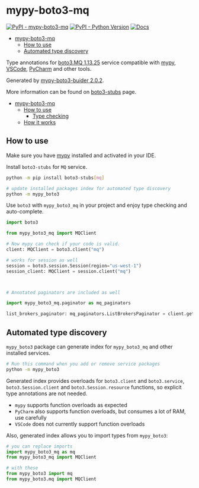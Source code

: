 # mypy-boto3-mq

[![PyPI - mypy-boto3-mq](https://img.shields.io/pypi/v/mypy-boto3-mq.svg?color=blue)](https://pypi.org/project/mypy-boto3-mq)
[![PyPI - Python Version](https://img.shields.io/pypi/pyversions/mypy-boto3-mq.svg?color=blue)](https://pypi.org/project/mypy-boto3-mq)
[![Docs](https://img.shields.io/readthedocs/mypy-boto3-builder.svg?color=blue)](https://mypy-boto3-builder.readthedocs.io/)

- [mypy-boto3-mq](#mypy-boto3-mq)
  - [How to use](#how-to-use)
  - [Automated type discovery](#automated-type-discovery)


Type annotations for
[boto3.MQ 1.13.25](https://boto3.amazonaws.com/v1/documentation/api/1.13.25/reference/services/mq.html#MQ) service
compatible with [mypy](https://github.com/python/mypy), [VSCode](https://code.visualstudio.com/),
[PyCharm](https://www.jetbrains.com/pycharm/) and other tools.

Generated by [mypy-boto3-buider 2.0.2](https://github.com/vemel/mypy_boto3_builder).

More information can be found on [boto3-stubs](https://pypi.org/project/boto3-stubs/) page.

- [mypy-boto3-mq](#mypy-boto3-mq)
  - [How to use](#how-to-use)
    - [Type checking](#type-checking)
  - [How it works](#how-it-works)

## How to use

Make sure you have [mypy](https://github.com/python/mypy) installed and activated in your IDE.

Install `boto3-stubs` for `MQ` service.

```bash
python -m pip install boto3-stubs[mq]

# update installed packages index for automated type discovery
python -m mypy_boto3
```

Use `boto3` with `mypy_boto3_mq` in your project and enjoy type checking and auto-complete.

```python
import boto3

from mypy_boto3_mq import MQClient

# Now mypy can check if your code is valid.
client: MQClient = boto3.client("mq")

# works for session as well
session = boto3.session.Session(region="us-west-1")
session_client: MQClient = session.client("mq")



# Annotated paginators are included as well

import mypy_boto3_mq.paginator as mq_paginators

list_brokers_paginator: mq_paginators.ListBrokersPaginator = client.get_paginator("list_brokers")
```

## Automated type discovery

`mypy_boto3` package can generate index for `mypy_boto3_mq` and other installed services.

```bash
# Run this command when you add or remove service packages
python -m mypy_boto3
```

Generated index provides overloads for `boto3.client` and `boto3.service`,
`boto3.Session.client` and `boto3.Session.resource` functions,
so explicit type annotations are not needed.

- `mypy` supports function overloads as expected
- `PyCharm` also supports function overloads, but consumes a lot of RAM, use carefully
- `VSCode` does not currently support function overloads

Also, generated index allows you to import types from `mypy_boto3`:

```python
# you can replace imports
import mypy_boto3_mq as mq
from mypy_boto3_mq import MQClient

# with these
from mypy_boto3 import mq
from mypy_boto3.mq import MQClient
```